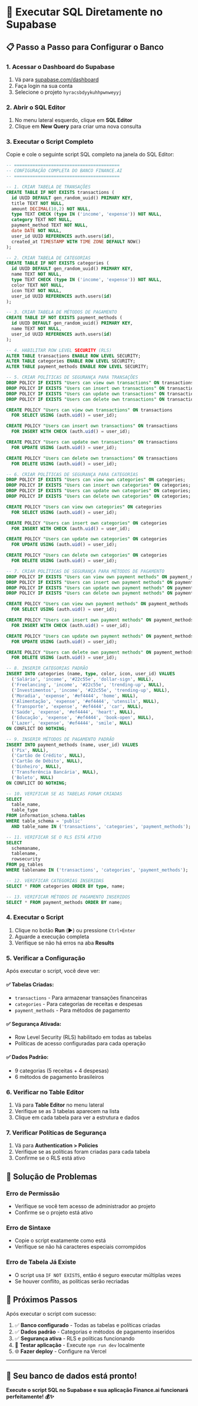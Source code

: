 # 🚀 Executar SQL Diretamente no Supabase

## 📋 Passo a Passo para Configurar o Banco

### 1. Acessar o Dashboard do Supabase

1. Vá para [supabase.com/dashboard](https://supabase.com/dashboard)
2. Faça login na sua conta
3. Selecione o projeto `hyracsbdyykuhhpwnweyyj`

### 2. Abrir o SQL Editor

1. No menu lateral esquerdo, clique em **SQL Editor**
2. Clique em **New Query** para criar uma nova consulta

### 3. Executar o Script Completo

Copie e cole o seguinte script SQL completo na janela do SQL Editor:

```sql
-- ========================================
-- CONFIGURAÇÃO COMPLETA DO BANCO FINANCE.AI
-- ========================================

-- 1. CRIAR TABELA DE TRANSAÇÕES
CREATE TABLE IF NOT EXISTS transactions (
  id UUID DEFAULT gen_random_uuid() PRIMARY KEY,
  title TEXT NOT NULL,
  amount DECIMAL(10,2) NOT NULL,
  type TEXT CHECK (type IN ('income', 'expense')) NOT NULL,
  category TEXT NOT NULL,
  payment_method TEXT NOT NULL,
  date DATE NOT NULL,
  user_id UUID REFERENCES auth.users(id),
  created_at TIMESTAMP WITH TIME ZONE DEFAULT NOW()
);

-- 2. CRIAR TABELA DE CATEGORIAS
CREATE TABLE IF NOT EXISTS categories (
  id UUID DEFAULT gen_random_uuid() PRIMARY KEY,
  name TEXT NOT NULL,
  type TEXT CHECK (type IN ('income', 'expense')) NOT NULL,
  color TEXT NOT NULL,
  icon TEXT NOT NULL,
  user_id UUID REFERENCES auth.users(id)
);

-- 3. CRIAR TABELA DE MÉTODOS DE PAGAMENTO
CREATE TABLE IF NOT EXISTS payment_methods (
  id UUID DEFAULT gen_random_uuid() PRIMARY KEY,
  name TEXT NOT NULL,
  user_id UUID REFERENCES auth.users(id)
);

-- 4. HABILITAR ROW LEVEL SECURITY (RLS)
ALTER TABLE transactions ENABLE ROW LEVEL SECURITY;
ALTER TABLE categories ENABLE ROW LEVEL SECURITY;
ALTER TABLE payment_methods ENABLE ROW LEVEL SECURITY;

-- 5. CRIAR POLÍTICAS DE SEGURANÇA PARA TRANSAÇÕES
DROP POLICY IF EXISTS "Users can view own transactions" ON transactions;
DROP POLICY IF EXISTS "Users can insert own transactions" ON transactions;
DROP POLICY IF EXISTS "Users can update own transactions" ON transactions;
DROP POLICY IF EXISTS "Users can delete own transactions" ON transactions;

CREATE POLICY "Users can view own transactions" ON transactions
  FOR SELECT USING (auth.uid() = user_id);

CREATE POLICY "Users can insert own transactions" ON transactions
  FOR INSERT WITH CHECK (auth.uid() = user_id);

CREATE POLICY "Users can update own transactions" ON transactions
  FOR UPDATE USING (auth.uid() = user_id);

CREATE POLICY "Users can delete own transactions" ON transactions
  FOR DELETE USING (auth.uid() = user_id);

-- 6. CRIAR POLÍTICAS DE SEGURANÇA PARA CATEGORIAS
DROP POLICY IF EXISTS "Users can view own categories" ON categories;
DROP POLICY IF EXISTS "Users can insert own categories" ON categories;
DROP POLICY IF EXISTS "Users can update own categories" ON categories;
DROP POLICY IF EXISTS "Users can delete own categories" ON categories;

CREATE POLICY "Users can view own categories" ON categories
  FOR SELECT USING (auth.uid() = user_id);

CREATE POLICY "Users can insert own categories" ON categories
  FOR INSERT WITH CHECK (auth.uid() = user_id);

CREATE POLICY "Users can update own categories" ON categories
  FOR UPDATE USING (auth.uid() = user_id);

CREATE POLICY "Users can delete own categories" ON categories
  FOR DELETE USING (auth.uid() = user_id);

-- 7. CRIAR POLÍTICAS DE SEGURANÇA PARA MÉTODOS DE PAGAMENTO
DROP POLICY IF EXISTS "Users can view own payment methods" ON payment_methods;
DROP POLICY IF EXISTS "Users can insert own payment methods" ON payment_methods;
DROP POLICY IF EXISTS "Users can update own payment methods" ON payment_methods;
DROP POLICY IF EXISTS "Users can delete own payment methods" ON payment_methods;

CREATE POLICY "Users can view own payment methods" ON payment_methods
  FOR SELECT USING (auth.uid() = user_id);

CREATE POLICY "Users can insert own payment methods" ON payment_methods
  FOR INSERT WITH CHECK (auth.uid() = user_id);

CREATE POLICY "Users can update own payment methods" ON payment_methods
  FOR UPDATE USING (auth.uid() = user_id);

CREATE POLICY "Users can delete own payment methods" ON payment_methods
  FOR DELETE USING (auth.uid() = user_id);

-- 8. INSERIR CATEGORIAS PADRÃO
INSERT INTO categories (name, type, color, icon, user_id) VALUES
  ('Salário', 'income', '#22c55e', 'dollar-sign', NULL),
  ('Freelancing', 'income', '#22c55e', 'trending-up', NULL),
  ('Investimentos', 'income', '#22c55e', 'trending-up', NULL),
  ('Moradia', 'expense', '#ef4444', 'home', NULL),
  ('Alimentação', 'expense', '#ef4444', 'utensils', NULL),
  ('Transporte', 'expense', '#ef4444', 'car', NULL),
  ('Saúde', 'expense', '#ef4444', 'heart', NULL),
  ('Educação', 'expense', '#ef4444', 'book-open', NULL),
  ('Lazer', 'expense', '#ef4444', 'smile', NULL)
ON CONFLICT DO NOTHING;

-- 9. INSERIR MÉTODOS DE PAGAMENTO PADRÃO
INSERT INTO payment_methods (name, user_id) VALUES
  ('Pix', NULL),
  ('Cartão de Crédito', NULL),
  ('Cartão de Débito', NULL),
  ('Dinheiro', NULL),
  ('Transferência Bancária', NULL),
  ('Boleto', NULL)
ON CONFLICT DO NOTHING;

-- 10. VERIFICAR SE AS TABELAS FORAM CRIADAS
SELECT 
  table_name,
  table_type
FROM information_schema.tables 
WHERE table_schema = 'public' 
  AND table_name IN ('transactions', 'categories', 'payment_methods');

-- 11. VERIFICAR SE O RLS ESTÁ ATIVO
SELECT 
  schemaname,
  tablename,
  rowsecurity
FROM pg_tables 
WHERE tablename IN ('transactions', 'categories', 'payment_methods');

-- 12. VERIFICAR CATEGORIAS INSERIDAS
SELECT * FROM categories ORDER BY type, name;

-- 13. VERIFICAR MÉTODOS DE PAGAMENTO INSERIDOS
SELECT * FROM payment_methods ORDER BY name;
```

### 4. Executar o Script

1. Clique no botão **Run** (▶️) ou pressione `Ctrl+Enter`
2. Aguarde a execução completa
3. Verifique se não há erros na aba **Results**

### 5. Verificar a Configuração

Após executar o script, você deve ver:

#### ✅ **Tabelas Criadas:**
- `transactions` - Para armazenar transações financeiras
- `categories` - Para categorias de receitas e despesas
- `payment_methods` - Para métodos de pagamento

#### ✅ **Segurança Ativada:**
- Row Level Security (RLS) habilitado em todas as tabelas
- Políticas de acesso configuradas para cada operação

#### ✅ **Dados Padrão:**
- 9 categorias (5 receitas + 4 despesas)
- 6 métodos de pagamento brasileiros

### 6. Verificar no Table Editor

1. Vá para **Table Editor** no menu lateral
2. Verifique se as 3 tabelas aparecem na lista
3. Clique em cada tabela para ver a estrutura e dados

### 7. Verificar Políticas de Segurança

1. Vá para **Authentication > Policies**
2. Verifique se as políticas foram criadas para cada tabela
3. Confirme se o RLS está ativo

## 🚨 Solução de Problemas

### Erro de Permissão
- Verifique se você tem acesso de administrador ao projeto
- Confirme se o projeto está ativo

### Erro de Sintaxe
- Copie o script exatamente como está
- Verifique se não há caracteres especiais corrompidos

### Erro de Tabela Já Existe
- O script usa `IF NOT EXISTS`, então é seguro executar múltiplas vezes
- Se houver conflito, as políticas serão recriadas

## 🎯 Próximos Passos

Após executar o script com sucesso:

1. ✅ **Banco configurado** - Todas as tabelas e políticas criadas
2. ✅ **Dados padrão** - Categorias e métodos de pagamento inseridos
3. ✅ **Segurança ativa** - RLS e políticas funcionando
4. 🚀 **Testar aplicação** - Execute `npm run dev` localmente
5. 🌐 **Fazer deploy** - Configure na Vercel

---

## 🎉 **Seu banco de dados está pronto!**

**Execute o script SQL no Supabase e sua aplicação Finance.ai funcionará perfeitamente! 💰✨**
